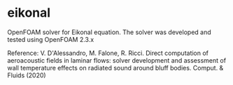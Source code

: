# eikonal

OpenFOAM solver for Eikonal equation.
The solver was developed and tested using OpenFOAM 2.3.x

Reference:
V. D'Alessandro, M. Falone, R. Ricci.  Direct computation of aeroacoustic fields 
in laminar flows: solver development and assessment of wall temperature effects 
on radiated sound around bluff bodies. Comput. & Fluids (2020)
